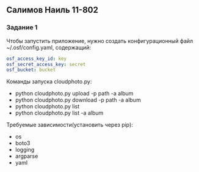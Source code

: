 
## Салимов Наиль 11-802

### Задание 1

Чтобы запустить приложение, нужно создать конфигурационный файл ~/.osf/config.yaml, содержащий:

```yaml
osf_access_key_id: key
osf_secret_access_key: secret
osf_bucket: bucket
```

Команды запуска cloudphoto.py:
- python cloudphoto.py upload -p path -a album
- python cloudphoto.py download -p path -a album
- python cloudphoto.py list
- python cloudphoto.py list -a album

Требуемые зависимости(установить через pip):
- os
- boto3
- logging
- argparse
- yaml


